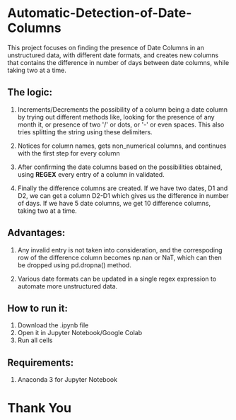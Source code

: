 # Automatic-Detection-of-Date-Columns
This project focuses on finding the presence of Date Columns in an unstructured data, with different date formats, and creates new columns that contains the difference in number of days between date columns, while taking two at a time.

## The logic:
1. Increments/Decrements the possibility of a column being a date column by trying out different methods like, looking for the presence of any month it, or presence of two '/' or dots, or '-' or even spaces. This also tries splitting the string using these delimiters.

2. Notices for column names, gets non_numerical columns, and continues with the first step for every column

3. After confirming the date columns based on the possibilities obtained, using **REGEX** every entry of a column in validated.

4. Finally the difference columns are created. If we have two dates, D1 and D2, we can get a column D2-D1 which gives us the difference in number of days. If we have 5 date columns, we get 10 difference columns, taking two at a time.

## Advantages:
1. Any invalid entry is not taken into consideration, and the correspoding row of the difference column becomes np.nan or NaT, which can then be dropped using pd.dropna() method.

2. Various date formats can be updated in a single regex expression to automate more unstructured data.

## How to run it:
1. Download the .ipynb file
2. Open it in Jupyter Notebook/Google Colab
3. Run all cells

## Requirements:
1. Anaconda 3 for Jupyter Notebook

# Thank You
